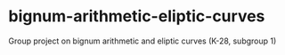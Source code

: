 # bignum-arithmetic-eliptic-curves
 Group project on bignum arithmetic and eliptic curves (K-28, subgroup 1)
